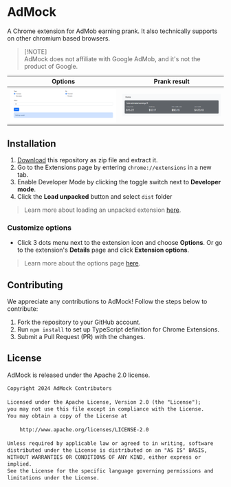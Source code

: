 # AdMock

A Chrome extension for AdMob earning prank. It also technically supports on other chromium based browsers.

> [!NOTE]\
> AdMock does not affiliate with Google AdMob, and it's not the product of Google.

| Options                              | Prank result                        |
|--------------------------------------|-------------------------------------|
| ![Result](./screenshots/options.png) | ![Result](./screenshots/result.png) |

## Installation

1. [Download](https://github.com/kaungkhantjc/AdMock/archive/refs/heads/main.zip) this repository as zip file and extract it.
2. Go to the Extensions page by entering `chrome://extensions` in a new tab.
3. Enable Developer Mode by clicking the toggle switch next to **Developer mode**.
4. Click the **Load unpacked** button and select `dist` folder

> Learn more about loading an unpacked extension [here](https://developer.chrome.com/docs/extensions/get-started/tutorial/hello-world#load-unpacked).

### Customize options
- Click 3 dots menu next to the extension icon and choose **Options**. Or go to the extension's **Details** page and click **Extension options**.

> Learn more about the options page [here](https://developer.chrome.com/docs/extensions/develop/ui/options-page#view_page).

## Contributing

We appreciate any contributions to AdMock! Follow the steps below to contribute:

1. Fork the repository to your GitHub account.
2. Run `npm install` to set up TypeScript definition for Chrome Extensions.
3. Submit a Pull Request (PR) with the changes.

## License

AdMock is released under the Apache 2.0 license.

    Copyright 2024 AdMock Contributors

    Licensed under the Apache License, Version 2.0 (the "License");
    you may not use this file except in compliance with the License.
    You may obtain a copy of the License at

        http://www.apache.org/licenses/LICENSE-2.0

    Unless required by applicable law or agreed to in writing, software
    distributed under the License is distributed on an "AS IS" BASIS,
    WITHOUT WARRANTIES OR CONDITIONS OF ANY KIND, either express or implied.
    See the License for the specific language governing permissions and
    limitations under the License.
